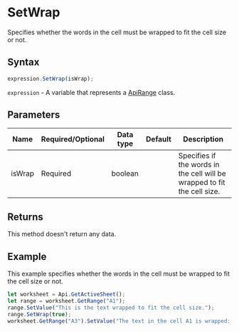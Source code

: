 # SetWrap

Specifies whether the words in the cell must be wrapped to fit the cell size or not.

## Syntax

```javascript
expression.SetWrap(isWrap);
```

`expression` - A variable that represents a [ApiRange](../ApiRange.md) class.

## Parameters

| **Name** | **Required/Optional** | **Data type** | **Default** | **Description** |
| ------------- | ------------- | ------------- | ------------- | ------------- |
| isWrap | Required | boolean |  | Specifies if the words in the cell will be wrapped to fit the cell size. |

## Returns

This method doesn't return any data.

## Example

This example specifies whether the words in the cell must be wrapped to fit the cell size or not.

```javascript editor-
let worksheet = Api.GetActiveSheet();
let range = worksheet.GetRange("A1");
range.SetValue("This is the text wrapped to fit the cell size.");
range.SetWrap(true);
worksheet.GetRange("A3").SetValue("The text in the cell A1 is wrapped: " + range.GetWrapText());
```
